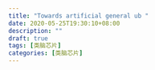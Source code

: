 ```yaml
---
title: "Towards artificial general ub "
date: 2020-05-25T19:30:10+08:00
description: ""
draft: true
tags: [类脑芯片]
categories: [类脑芯片]
---
```


